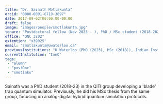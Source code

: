```yaml
---
title: "Dr. Sainath Motlakunta"
orcid: "0000-0001-6710-3897"
date: 2017-09-02T00:00:00-00:00
draft: false
image: "images/people/smotlakunta.jpg"
tenure: "Postdoctoral fellow (Nov 2023 - ), PhD / MSc student (2018-2023)"
office: "QNC 3202"
extention: "x39025"
email: "smotlakunta@uwaterloo.ca"
previousInstitutions: "U Waterloo (PhD (2023), MSc (2018)), Indian Institute of Science Education and Research, Pune (BSc-MSc)"
currentInstitution: "IonQ"
tags:
 - "alumn"
 - "postDoc"
 - "smotlaku"
---
```


Sainath was a PhD student (2018-23) in the QITI group developing a 'blade' trap quantum simulator. Previously, he did his MSc thesis from the same group, focusing on analog-digital hybrid quantum simulation protocols.
